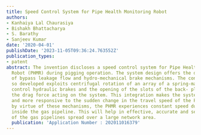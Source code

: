 ```yaml
---
title: Speed Control System for Pipe Health Monitoring Robot
authors:
- Kanhaiya Lal Chaurasiya
- Bishakh Bhattacharya
- S. Barathy
- Sanjeev Kumar
date: '2020-04-01'
publishDate: '2023-11-05T09:36:24.763552Z'
publication_types:
- patent
abstract: The invention discloses a speed control system for Pipe Health Monitoring
  Robot (PHMR) during pigging operation. The system design offers the dual-integration
  of bypass leakage flow and hydro-mechanical brake mechanisms. The control system
  so developed exploits centrifugal rotation of an array of a spring-mass system to
  control hydraulic brakes and the opening of the slots of the back- plate to control
  the drag force acting on the system. This integration makes the system versatile
  and more responsive to the sudden change in the travel speed of the PHMR. Thus,
  by virtue of these mechanisms, the PHMR experiences constant speed during its movement
  inside the gas pipeline. This will help in effective, accurate and seamless inspection
  of the gas pipelines spread over a large network area.
  publication: 'Application Number : 202011016379'
---
```

